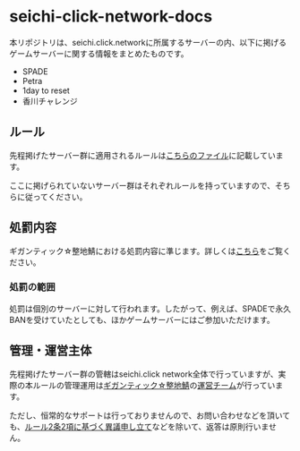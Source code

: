 # seichi-click-network-docs

本リポジトリは、seichi.click.networkに所属するサーバーの内、以下に掲げるゲームサーバーに関する情報をまとめたものです。

* SPADE
* Petra
* 1day to reset
* 香川チャレンジ

## ルール

先程掲げたサーバー群に適用されるルールは[こちらのファイル](rule.md)に記載しています。

ここに掲げられていないサーバー群はそれぞれルールを持っていますので、そちらに従ってください。

## 処罰内容

ギガンティック☆整地鯖における処罰内容に準じます。詳しくは[こちら](https://www.seichi.network/ban)をご覧ください。

### 処罰の範囲

処罰は個別のサーバーに対して行われます。したがって、例えば、SPADEで永久BANを受けていたとしても、ほかゲームサーバーにはご参加いただけます。

## 管理・運営主体

先程掲げたサーバー群の管轄はseichi.click network全体で行っていますが、実際の本ルールの管理運用は[ギガンティック☆整地鯖](https://www.seichi.network/gigantic)の[運営チーム](https://www.seichi.network/admin)が行っています。

ただし、恒常的なサポートは行っておりませんので、お問い合わせなどを頂いても、[ルール2条2項に基づく異議申し立て](https://github.com/GiganticMinecraft/seichi-click-network-docs/blob/main/rule.md#%E7%AC%AC2%E9%A0%85%E7%95%B0%E8%AD%B0%E7%94%B3%E3%81%97%E7%AB%8B%E3%81%A6)などを除いて、返答は原則行いません。
